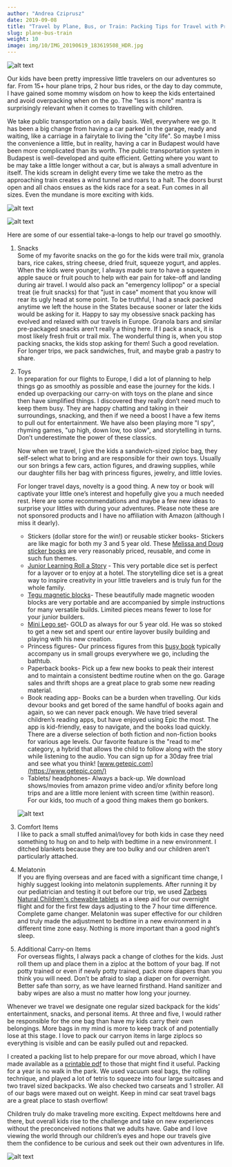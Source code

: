 ```yaml
---
author: "Andrea Cziprusz"
date: 2019-09-08
title: "Travel by Plane, Bus, or Train: Packing Tips for Travel with Preschoolers"
slug: plane-bus-train
weight: 10
image: img/10/IMG_20190619_183619508_HDR.jpg
---
```


![alt text](/peekaboo.travel/img/10/IMG_20190619_183619508_HDR.jpg "aircanada")
 
Our kids have been pretty impressive little travelers on our adventures so far.  From 15+ hour plane trips, 2 hour bus rides, or the day to day commute, I have gained some mommy wisdom on how to keep the kids entertained and avoid overpacking when on the go.  The "less is more" mantra is surprisingly relevant when it comes to travelling with children.  

We take public transportation on a daily basis. Well, everywhere we go.  It has been a big change from having a car parked in the garage, ready and waiting, like a carriage in a fairytale to living the "city life".  So maybe I miss the convenience a little, but in reality, having a car in Budapest would have been more complicated than its worth. The public transportation system in Budapest is well-developed and quite efficient.  Getting where you want to be may take a little longer without a car, but is always a small adventure in itself.  The kids scream in delight every time we take the metro as the approaching train creates a wind tunnel and roars to a halt. The doors burst open and all chaos ensues as the kids race for a seat.  Fun comes in all sizes.  Even the mundane is more exciting with kids.

![alt text](/peekaboo.travel/img/10/IMG_20190907_094701798_HDR.jpg "train holding hands")

![alt text](/peekaboo.travel/img/10/IMG_20190907_095925403.jpg "train looking out")

Here are some of our essential take-a-longs to help our travel go smoothly.

1. Snacks  
Some of my favorite snacks on the go for the kids were trail mix, granola bars, rice cakes, string cheese, dried fruit, squeeze yogurt, and apples.  When the kids were younger, I always made sure to have a squeeze apple sauce or fruit pouch to help with ear pain for take-off and landing during air travel. I would also pack an "emergency lollipop" or a special treat (ie fruit snacks) for that "just in case" moment that you know will rear its ugly head at some point.  To be truthful, I had a snack packed anytime we left the house in the States because sooner or later the kids would be asking for it.  Happy to say my obsessive snack packing has evolved and relaxed with our travels in Europe.  Granola bars and similar pre-packaged snacks aren’t really a thing here.  If I pack a snack, it is most likely fresh fruit or trail mix. The wonderful thing is, when you stop packing snacks, the kids stop asking for them!  Such a good revelation.  For longer trips, we pack sandwiches, fruit, and maybe grab a pastry to share.  

2. Toys  
    In preparation for our flights to Europe, I did a lot of planning to help things go as smoothly as possible and ease the journey for the kids. I ended up overpacking our carry-on with toys on the plane and since then have simplified things. I discovered they really don’t need much to keep them busy. They are happy chatting and taking in their surroundings, snacking, and then if we need a boost I have a few items to pull out for entertainment. We have also been playing more "I spy", rhyming games, "up high, down low, too slow", and storytelling in turns.  Don’t underestimate the power of these classics.  

    Now when we travel, I give the kids a sandwich-sized ziploc bag, they self-select what to bring and are responsible for their own toys. Usually our son brings a few cars, action figures, and drawing supplies, while our daughter fills her bag with princess figures, jewelry, and little lovies. 

    For longer travel days, novelty is a good thing.  A new toy or book will captivate your little one’s interest and hopefully give you a much needed rest.  Here are some recommendations and maybe a few new ideas to surprise your littles with during your adventures.  Please note these are not sponsored products and I have no affiliation with Amazon (although I miss it dearly). 

    * Stickers (dollar store for the win!) or reusable sticker books- Stickers are like magic for both my 3 and 5 year old.  These [Melissa and Doug sticker books](https://www.amazon.com/Melissa-Doug-Puffy-Sticker-Activity/dp/B00F1A6AM6/ref=sr_1_6?crid=1IW52HXIF8UTC&keywords=melissa+and+doug+puffy+sticker+activity+book&qid=1563720288&s=gateway&sprefix=melissa+and+doug+puff+%2Caps%2C269&sr=8-6) are very reasonably priced, reusable, and come in such fun themes. 
    * [Junior Learning Roll a Story](https://www.amazon.com/Junior-Learning-Develop-Telling-Language/dp/B00WAX3OFI/ref=sr_1_1?keywords=roll+a+story+junior&qid=1567752067&s=gateway&sr=8-1) - This very portable dice set is perfect for a layover or to enjoy at a hotel. The storytelling dice set is a great way to inspire creativity in your little travelers and is truly fun for the whole family. 
    * [Tegu magnetic blocks](https://www.amazon.com/Tegu-Travel-Pal-Hummingbird-Piece/dp/B0749T2KJN/ref=sr_1_2?keywords=tegu+travel&qid=1563720441&s=gateway&sr=8-2)- These beautifully made magnetic wooden blocks are very portable and are accompanied by simple instructions for many versatile builds. Limited pieces means fewer to lose for your junior builders.
    * [Mini Lego set](https://www.amazon.com/LEGO-Arctic-Glider-60190-Building/dp/B07BHG3LZL/ref=sr_1_15?keywords=lego+city+set+small&qid=1563720954&s=gateway&sr=8-15)- GOLD as always for our 5 year old. He was so stoked to get a new set and spent our entire layover busily building and playing with his new creation.
    * Princess figures- Our princess figures from this [busy book](https://www.amazon.com/Disney-Princess-Busy-Book-2015/dp/2764331770/ref=sr_1_1?keywords=princess+busy+book&qid=1563721165&s=gateway&sr=8-1) typically accompany us in small groups everywhere we go, including the bathtub. 
    * Paperback books- Pick up a few new books to peak their interest and to maintain a consistent bedtime routine when on the go. Garage sales and thrift shops are a great place to grab some new reading material.
    * Book reading app- Books can be a burden when travelling.  Our kids devour books and get bored of the same handful of books again and again, so we can never pack enough. We have tried several children’s reading apps, but have enjoyed using Epic the most. The app is kid-friendly, easy to navigate, and the books load quickly.  There are a diverse selection of both fiction and non-fiction books for various age levels.  Our favorite feature is the "read to me" category, a hybrid that allows the child to follow along with the story while listening to the audio. You can sign up for a 30day free trial and see what you think! [www.getepic.com](https://www.getepic.com/)
    * Tablets/ headphones- Always a back-up.  We download shows/movies from amazon prime video and/or xfinity before long trips and are a little more lenient with screen time (within reason).  For our kids, too much of a good thing makes them go bonkers.  

    ![alt text](/peekaboo.travel/img/10/IMG_20190827_113123935_HDR.jpg "train&E")

3. Comfort Items  
I like to pack a small stuffed animal/lovey for both kids in case they need something to hug on and to help with bedtime in a new environment. I ditched blankets because they are too bulky and our children aren’t particularly attached.

4. Melatonin  
If you are flying overseas and are faced with a significant time change, I highly suggest looking into melatonin supplements. After running it by our pediatrician and testing it out before our trip, we used [Zarbees Natural Children's chewable tablets](https://www.amazon.com/Zarbees-Naturals-Childrens-Chewable-Melatonin/dp/B00C2WEJT2/ref=sr_1_1_sspa?crid=11J4KQ4569UF9&keywords=zarbees%2Bsleep&qid=1567753844&s=hpc&sprefix=zarbees%2B%2Chpc%2C331&sr=1-1-spons&spLa=ZW5jcnlwdGVkUXVhbGlmaWVyPUEzS01FQk01MERVSjVOJmVuY3J5cHRlZElkPUEwNDM3NjI0M0lLSEZMMThKUlhXMSZlbmNyeXB0ZWRBZElkPUEwNTQxMDE5MkZTUERIN0ZMRU5EUiZ3aWRnZXROYW1lPXNwX2F0ZiZhY3Rpb249Y2xpY2tSZWRpcmVjdCZkb05vdExvZ0NsaWNrPXRydWU&th=1) as a sleep aid for our overnight flight and for the first few days adjusting to the 7 hour time difference. Complete game changer.  Melatonin was super effective for our children and truly made the adjustment to bedtime in a new environment in a different time zone easy. Nothing is more important than a good night’s sleep.  

5. Additional Carry-on Items  
For overseas flights, I always pack a change of clothes for the kids.  Just roll them up and place them in a ziploc at the bottom of your bag.  If not potty trained or even if newly potty trained, pack more diapers than you think you will need. Don’t be afraid to slap a diaper on for overnight. Better safe than sorry, as we have learned firsthand.  Hand sanitizer and baby wipes are also a must no matter how long your journey.

Whenever we travel we designate one regular sized backpack for the kids’ entertainment, snacks, and personal items.  At three and five, I would rather be responsible for the one bag than have my kids carry their own belongings. More bags in my mind is more to keep track of and potentially lose at this stage.  I love to pack our carryon items in large ziplocs so everything is visible and can be easily pulled out and repacked. 

I created a packing list to help prepare for our move abroad, which I have made available as a [printable pdf](/peekaboo.travel/img/10/packinglist.pdf) to those that might find it useful. Packing for a year is no walk in the park. We used vacuum seal bags, the rolling technique, and played a lot of tetris to squeeze into four large suitcases and two travel sized backpacks. We also checked two carseats and 1 stroller.  All of our bags were maxed out on weight.  Keep in mind car seat travel bags are a great place to stash overflow!  

Children truly do make traveling more exciting. Expect meltdowns here and there, but overall kids rise to the challenge and take on new experiences without the preconceived notions that we adults have.  Gabe and I love viewing the world through our children’s eyes and hope our travels give them the confidence to be curious and seek out their own adventures in life.

![alt text](/peekaboo.travel/img/10/IMG_20190824_121725764_HDR.jpg#center "travel")